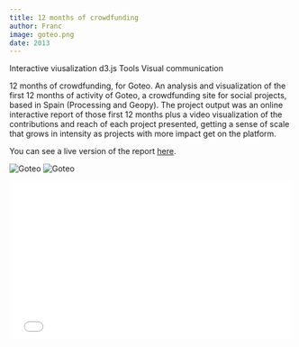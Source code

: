 ```yaml
---
title: 12 months of crowdfunding
author: Franc
image: goteo.png
date: 2013
---
```


<span class='project-tag'>Interactive viusalization</span>
<span class='project-tag'>d3.js</span>
<span class='project-tag'>Tools</span>
<span class='project-tag'>Visual communication</span>

12 months of crowdfunding, for Goteo. An analysis and visualization of the first 12 months of activity of Goteo, a crowdfunding site for social projects, based in Spain (Processing and Geopy). The project output was an online interactive report of those first 12 months plus a video visualization of the contributions and reach of each project presented, getting a sense of scale that grows in intensity as projects with more impact get on the platform.

You can see a live version of the report [here](http://www.franc.ly/Goteo/index_en.html).

![Goteo](assets/content/work/goteando01.png)
![Goteo](assets/content/work/goteando02.png)

<div style="width: 500px; margin: 0 auto"><iframe src="//player.vimeo.com/video/55852962" width="500" height="281" frameborder="0" webkitallowfullscreen mozallowfullscreen allowfullscreen></iframe></div>
